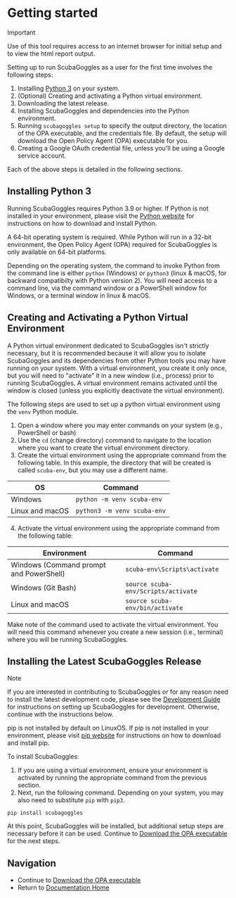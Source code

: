 # Getting started

> [!IMPORTANT]
> Use of this tool requires access to an internet browser for initial setup
> and to view the html report output.

Setting up to run ScubaGoggles as a user for the first time involves the following steps:
1. Installing [Python 3](https://www.python.org/) on your system.
2. (Optional) Creating and activating a Python virtual environment.
3. Downloading the latest release.
4. Installing ScubaGoggles and dependencies into the Python environment.
5. Running `scubagoggles setup` to specify the output directory, the location of the
   OPA executable, and the credentials file.  By default, the setup will
   download the Open Policy Agent (OPA) executable for you.
6. Creating a Google OAuth credential file, unless you'll be using a Google
   service account.

Each of the above steps is detailed in the following sections.

## Installing Python 3

Running ScubaGoggles requires Python 3.9 or higher.  If Python is not installed
in your environment, please visit the [Python website](https://www.python.org/)
for instructions on how to download and install Python.

A 64-bit operating system is required.  While Python will run in a 32-bit
environment, the Open Policy Agent (OPA) required for ScubaGoggles is only
available on 64-bit platforms.

Depending on the operating system, the command to invoke Python from the command
line is either `python` (Windows) or `python3` (linux & macOS, for backward
compatibilty with Python version 2).  You will need access to a command line,
via the command window or a PowerShell window for Windows, or a terminal window
in linux & macOS.

## Creating and Activating a Python Virtual Environment

A Python virtual environment dedicated to ScubaGoggles isn't strictly
necessary, but it is recommended because it will allow you to isolate
ScubaGoggles and its dependencies from other Python tools you may have running
on your system.  With a virtual environment, you create it only once, but you
will need to "activate" it in a new window (i.e., process) prior to running
ScubaGoggles.  A virtual environment remains activated until the window is
closed (unless you explicitly deactivate the virtual environment).

The following steps are used to set up a python virtual environment using
the `venv` Python module.

1. Open a window where you may enter commands on your system (e.g., PowerShell or bash)
2. Use the `cd` (change directory) command to navigate to the location where you want
   to create the virtual environment directory.
3. Create the virtual environment using the appropriate command from the following table.
   In this example, the directory that will be
   created is called `scuba-env`, but you may use a different name.


| OS              | Command                     |
| ----------------- | ----------------------------- |
| Windows         | `python -m venv scuba-env`  |
| Linux and macOS | `python3 -m venv scuba-env` |

4. Activate the virtual environment using the appropriate command from the following table:


| Environment                             | Command                             |
| ----------------------------------------- | ------------------------------------- |
| Windows (Command prompt and PowerShell) | `scuba-env\Scripts\activate`        |
| Windows (Git Bash)                      | `source scuba-env/Scripts/activate` |
| Linux and macOS                         | `source scuba-env/bin/activate`     |

Make note of the command used to activate the virtual environment.  You will need this
command whenever you create a new session (i.e., terminal) where you will be
running ScubaGoggles.

## Installing the Latest ScubaGoggles Release
> [!NOTE]
> If you are interested in contributing to ScubaGoggles or for any reason need to install the latest development code, please see the [Development Guide](../development/DEVELOPMENTGUIDE.md) for instructions on setting up ScubaGoggles for development. Otherwise, continue with the instructions below.
>
>pip is not installed by default on LinuxOS. If pip is not installed in your environment, please visit [pip website](https://pip.pypa.io/en/stable/installation/) for instructions on how to download and install pip.

To install ScubaGoggles:
1. If you are using a virtual environment, ensure your environment is activated by running the appropriate command from the previous section.
2. Next, run the following command. Depending on your system, you may also need to substitute `pip` with `pip3`.
```
pip install scubagoggles
```

At this point, ScubaGoggles will be installed, but additional setup
steps are necessary before it can be used. Continue to [Download the OPA executable](OPA.md)
for the next steps.

## Navigation

- Continue to [Download the OPA executable](OPA.md)
- Return to [Documentation Home](/README.md)
